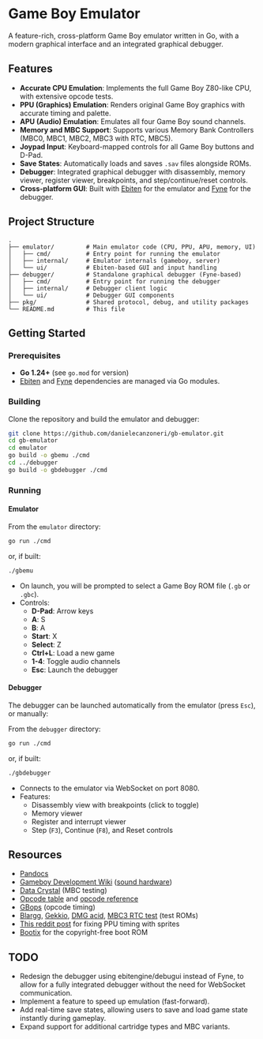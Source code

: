 # Game Boy Emulator

A feature-rich, cross-platform Game Boy emulator written in Go, with a modern graphical interface and an integrated graphical debugger.

## Features

- **Accurate CPU Emulation**: Implements the full Game Boy Z80-like CPU, with extensive opcode tests.
- **PPU (Graphics) Emulation**: Renders original Game Boy graphics with accurate timing and palette.
- **APU (Audio) Emulation**: Emulates all four Game Boy sound channels.
- **Memory and MBC Support**: Supports various Memory Bank Controllers (MBC0, MBC1, MBC2, MBC3 with RTC, MBC5).
- **Joypad Input**: Keyboard-mapped controls for all Game Boy buttons and D-Pad.
- **Save States**: Automatically loads and saves `.sav` files alongside ROMs.
- **Debugger**: Integrated graphical debugger with disassembly, memory viewer, register viewer, breakpoints, and step/continue/reset controls.
- **Cross-platform GUI**: Built with [Ebiten](https://ebiten.org/) for the emulator and [Fyne](https://fyne.io/) for the debugger.

## Project Structure

```
.
├── emulator/         # Main emulator code (CPU, PPU, APU, memory, UI)
│   ├── cmd/          # Entry point for running the emulator
│   ├── internal/     # Emulator internals (gameboy, server)
│   └── ui/           # Ebiten-based GUI and input handling
├── debugger/         # Standalone graphical debugger (Fyne-based)
│   ├── cmd/          # Entry point for running the debugger
│   ├── internal/     # Debugger client logic
│   └── ui/           # Debugger GUI components
├── pkg/              # Shared protocol, debug, and utility packages
└── README.md         # This file
```

## Getting Started

### Prerequisites

- **Go 1.24+** (see `go.mod` for version)
- [Ebiten](https://ebiten.org/) and [Fyne](https://fyne.io/) dependencies are managed via Go modules.

### Building

Clone the repository and build the emulator and debugger:

```sh
git clone https://github.com/danielecanzoneri/gb-emulator.git
cd gb-emulator
cd emulator
go build -o gbemu ./cmd
cd ../debugger
go build -o gbdebugger ./cmd
```

### Running

#### Emulator

From the `emulator` directory:

```sh
go run ./cmd
```
or, if built:
```sh
./gbemu
```

- On launch, you will be prompted to select a Game Boy ROM file (`.gb` or `.gbc`).
- Controls:
  - **D-Pad**: Arrow keys
  - **A**: S
  - **B**: A
  - **Start**: X
  - **Select**: Z
  - **Ctrl+L**: Load a new game
  - **1-4**: Toggle audio channels
  - **Esc**: Launch the debugger

#### Debugger

The debugger can be launched automatically from the emulator (press `Esc`), or manually:

From the `debugger` directory:

```sh
go run ./cmd
```
or, if built:
```sh
./gbdebugger
```

- Connects to the emulator via WebSocket on port 8080.
- Features:
  - Disassembly view with breakpoints (click to toggle)
  - Memory viewer
  - Register and interrupt viewer
  - Step (`F3`), Continue (`F8`), and Reset controls

## Resources

- [Pandocs](https://gbdev.io/pandocs/OAM.html)
- [Gameboy Development Wiki](https://gbdev.gg8.se/wiki/articles/Main_Page) ([sound hardware](https://gbdev.gg8.se/wiki/articles/Gameboy_sound_hardware))
- [Data Crystal](https://datacrystal.tcrf.net/wiki/Data_Crystal) (MBC testing)
- [Opcode table](https://gbdev.io/gb-opcodes/optables/) and [opcode reference](https://rgbds.gbdev.io/docs/v0.9.2/gbz80.7)
- [GBops](https://izik1.github.io/gbops/) (opcode timing)
- [Blargg](https://github.com/retrio/gb-test-roms), [Gekkio](https://github.com/Gekkio/mooneye-test-suite), [DMG acid](https://github.com/mattcurrie/dmg-acid2), [MBC3 RTC test](https://github.com/aaaaaa123456789/rtc3test) (test ROMs)
- [This reddit post](https://www.reddit.com/r/EmuDev/comments/59pawp/gb_mode3_sprite_timing/) for fixing PPU timing with sprites
- [Bootix](https://github.com/Hacktix/Bootix) for the copyright-free boot ROM

## TODO

- Redesign the debugger using ebitengine/debugui instead of Fyne, to allow for a fully integrated debugger without the need for WebSocket communication.
- Implement a feature to speed up emulation (fast-forward).
- Add real-time save states, allowing users to save and load game state instantly during gameplay.
- Expand support for additional cartridge types and MBC variants.